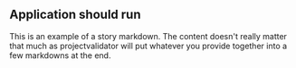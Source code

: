## Application should run

This is an example of a story markdown. The content doesn't really matter that much as projectvalidator will 
put whatever you provide together into a few markdowns at the end. 